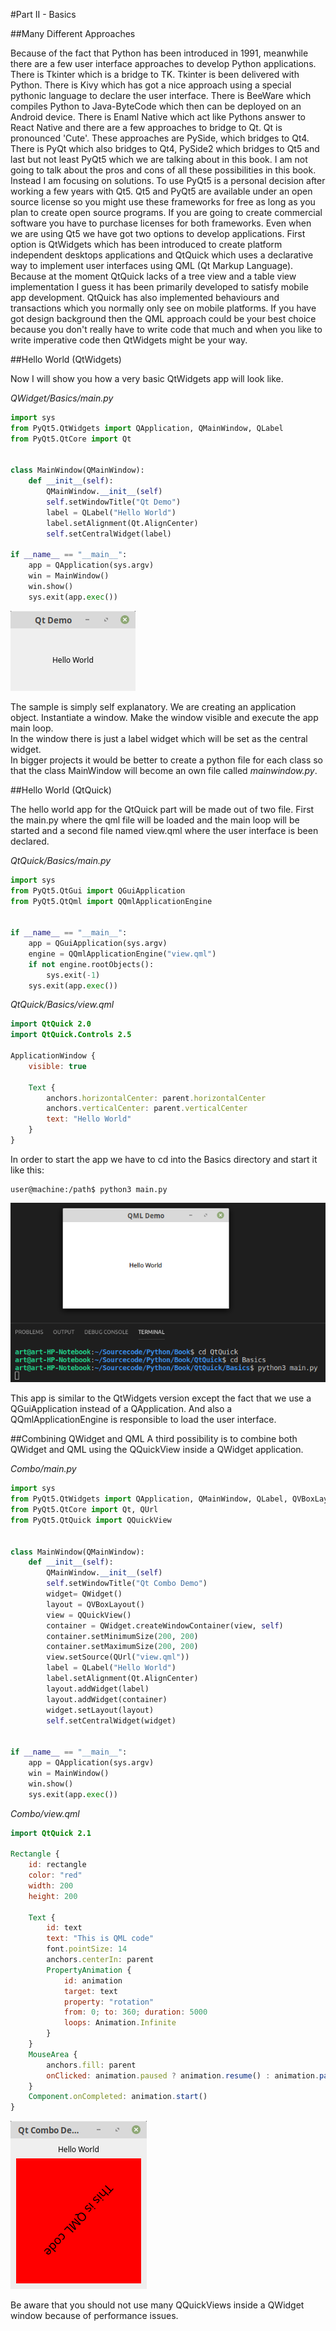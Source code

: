 #Part II - Basics

##Many Different Approaches

Because of the fact that Python has been introduced in 1991, meanwhile there are a few user interface approaches to develop Python applications.
There is Tkinter which is a bridge to TK. Tkinter is been delivered with Python. 
There is Kivy which has got a nice approach using a special pythonic language to declare the user interface. 
There is BeeWare which compiles Python to Java-ByteCode which then can be deployed on an Android device. 
There is Enaml Native which act like Pythons answer to React Native and there are a few approaches to bridge to Qt. Qt is pronounced 'Cute'. 
These approaches are PySide, which bridges to Qt4. 
There is PyQt which also bridges to Qt4, PySide2 which bridges to Qt5 and last but not least PyQt5 which we are talking about in this book. 
I am not going to talk about the pros and cons of all these possibilities in this book. Instead I am focusing on solutions. 
To use PyQt5 is a personal decision after working a few years with Qt5. 
Qt5 and PyQt5 are available under an open source license so you might use these frameworks for free as long as you plan to create open source programs. If you are going to create commercial software you have to purchase licenses for both frameworks. 
Even when we are using Qt5 we have got two options to develop applications. 
First option is QtWidgets which has been introduced to create platform independent desktops applications and QtQuick which uses a declarative way to implement user interfaces using QML (Qt Markup Language). 
Because at the moment QtQuick lacks of a tree view and a table view implementation I guess it has been primarily developed to satisfy mobile app development. 
QtQuick has also implemented behaviours and transactions which you normally only see on mobile platforms. 
If you have got design background then the QML approach could be your best choice because you don't really have to write code that much and when you like to write imperative code then QtWidgets might be your way. 

##Hello World (QtWidgets)

Now I will show you how a very basic QtWidgets app will look like.   

*QWidget/Basics/main.py*  
```python
import sys
from PyQt5.QtWidgets import QApplication, QMainWindow, QLabel
from PyQt5.QtCore import Qt


class MainWindow(QMainWindow):
    def __init__(self):
        QMainWindow.__init__(self)
        self.setWindowTitle("Qt Demo")
        label = QLabel("Hello World")
        label.setAlignment(Qt.AlignCenter)
        self.setCentralWidget(label)

if __name__ == "__main__":
    app = QApplication(sys.argv)
    win = MainWindow()
    win.show()
    sys.exit(app.exec())
```

![hello](../images/hello.png "hello")

The sample is simply self explanatory. We are creating an application object. Instantiate a window. Make the window visible and execute the app main loop.   
In the window there is just a label widget which will be set as the central widget.   
In bigger projects it would be better to create a python file for each class so that the class MainWindow will become an own file called *mainwindow.py*.

##Hello World (QtQuick)

The hello world app for the QtQuick part will be made out of two file. First the main.py where the qml file will be loaded and the main loop will be started and a second file named view.qml where the user interface is been declared.

*QtQuick/Basics/main.py*
```python
import sys
from PyQt5.QtGui import QGuiApplication
from PyQt5.QtQml import QQmlApplicationEngine


if __name__ == "__main__":
    app = QGuiApplication(sys.argv)
    engine = QQmlApplicationEngine("view.qml")
    if not engine.rootObjects():
        sys.exit(-1)
    sys.exit(app.exec())
```

*QtQuick/Basics/view.qml*
```qml
import QtQuick 2.0
import QtQuick.Controls 2.5

ApplicationWindow {
    visible: true

    Text {
        anchors.horizontalCenter: parent.horizontalCenter
        anchors.verticalCenter: parent.verticalCenter
        text: "Hello World"
    }
}
```
In order to start the app we have to cd into the Basics directory and start it like this:  

```console
user@machine:/path$ python3 main.py
```

![AltText](../images/qtquick.png "Title")  

This app is similar to the QtWidgets version except the fact that we use a QGuiApplication instead of a QApplication. And also a QQmlApplicationEngine is responsible to load the user interface.

##Combining QWidget and QML
A third possibility is to combine both QWidget and QML using the QQuickView inside a QWidget application.  

*Combo/main.py*
```python
import sys
from PyQt5.QtWidgets import QApplication, QMainWindow, QLabel, QVBoxLayout, QWidget
from PyQt5.QtCore import Qt, QUrl
from PyQt5.QtQuick import QQuickView


class MainWindow(QMainWindow):
    def __init__(self):
        QMainWindow.__init__(self)
        self.setWindowTitle("Qt Combo Demo")
        widget= QWidget()
        layout = QVBoxLayout()
        view = QQuickView()
        container = QWidget.createWindowContainer(view, self)
        container.setMinimumSize(200, 200)
        container.setMaximumSize(200, 200)
        view.setSource(QUrl("view.qml"))
        label = QLabel("Hello World")
        label.setAlignment(Qt.AlignCenter)
        layout.addWidget(label)
        layout.addWidget(container)
        widget.setLayout(layout)
        self.setCentralWidget(widget)
        

if __name__ == "__main__":
    app = QApplication(sys.argv)
    win = MainWindow()
    win.show()
    sys.exit(app.exec())
```

*Combo/view.qml*
```qml
import QtQuick 2.1

Rectangle {
    id: rectangle
    color: "red"
    width: 200
    height: 200

    Text {
        id: text
        text: "This is QML code"
        font.pointSize: 14
        anchors.centerIn: parent
        PropertyAnimation {
            id: animation
            target: text
            property: "rotation"
            from: 0; to: 360; duration: 5000
            loops: Animation.Infinite
        }
    }
    MouseArea {
        anchors.fill: parent
        onClicked: animation.paused ? animation.resume() : animation.pause()
    }
    Component.onCompleted: animation.start()
}
```
![Combo](../images/combo.png "Combo")  

Be aware that you should not use many QQuickViews inside a QWidget window because of performance issues.
